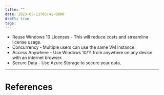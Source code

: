 ```yaml
---
title: ""
date: 2023-05-11T05:41-0800
draft: true
tags: 
---
```


- Reuse Windows 10 Licenses - This will reduce costs and streamline license usage.
- Concurrency - Multiple users can use the same VM instance. 
- Access Anywhere - Use Windows 10/11 from anywhere on any device with an internet browser.
- Secure Data - Use Azure Storage to secure your data.

---
# References
